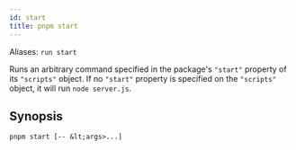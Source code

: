 ```yaml
---
id: start
title: pnpm start
---
```


Aliases: `run start`

Runs an arbitrary command specified in the package's `"start"` property of its `"scripts"` object.
If no `"start"` property is specified on the `"scripts"` object, it will run `node server.js`.

## Synopsis

```text
pnpm start [-- &lt;args>...]
```
